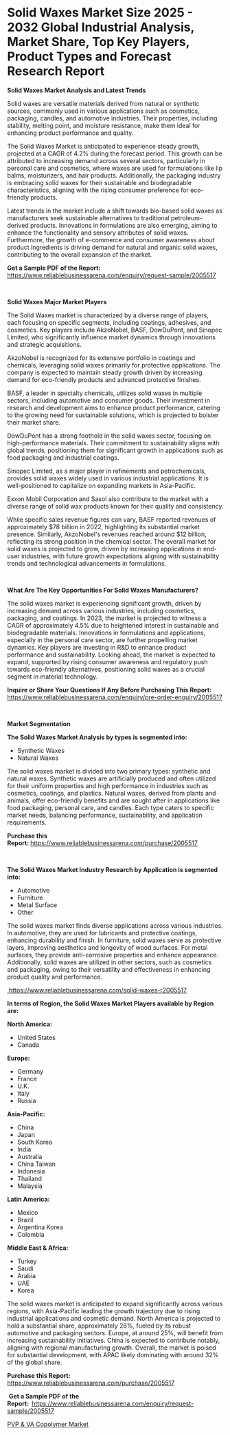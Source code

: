 <p><h1>Solid Waxes Market Size 2025 - 2032 Global Industrial Analysis, Market Share, Top Key Players, Product Types and Forecast Research Report</h1></p><p><strong>Solid Waxes Market Analysis and Latest Trends</strong></p>
<p><p>Solid waxes are versatile materials derived from natural or synthetic sources, commonly used in various applications such as cosmetics, packaging, candles, and automotive industries. Their properties, including stability, melting point, and moisture resistance, make them ideal for enhancing product performance and quality.</p><p>The Solid Waxes Market is anticipated to experience steady growth, projected at a CAGR of 4.2% during the forecast period. This growth can be attributed to increasing demand across several sectors, particularly in personal care and cosmetics, where waxes are used for formulations like lip balms, moisturizers, and hair products. Additionally, the packaging industry is embracing solid waxes for their sustainable and biodegradable characteristics, aligning with the rising consumer preference for eco-friendly products.</p><p>Latest trends in the market include a shift towards bio-based solid waxes as manufacturers seek sustainable alternatives to traditional petroleum-derived products. Innovations in formulations are also emerging, aiming to enhance the functionality and sensory attributes of solid waxes. Furthermore, the growth of e-commerce and consumer awareness about product ingredients is driving demand for natural and organic solid waxes, contributing to the overall expansion of the market.</p></p>
<p><strong>Get a Sample PDF of the Report:&nbsp;</strong> <a href="https://www.reliablebusinessarena.com/enquiry/request-sample/2005517?utm_campaign=1912&utm_medium=2&utm_source=Github&utm_content=ia&utm_term=05022025&utm_id=solid-waxes">https://www.reliablebusinessarena.com/enquiry/request-sample/2005517</a></p>
<p>&nbsp;</p>
<p><strong>Solid Waxes Major Market Players</strong></p>
<p><p>The Solid Waxes market is characterized by a diverse range of players, each focusing on specific segments, including coatings, adhesives, and cosmetics. Key players include AkzoNobel, BASF, DowDuPont, and Sinopec Limited, who significantly influence market dynamics through innovations and strategic acquisitions.</p><p>AkzoNobel is recognized for its extensive portfolio in coatings and chemicals, leveraging solid waxes primarily for protective applications. The company is expected to maintain steady growth driven by increasing demand for eco-friendly products and advanced protective finishes.</p><p>BASF, a leader in specialty chemicals, utilizes solid waxes in multiple sectors, including automotive and consumer goods. Their investment in research and development aims to enhance product performance, catering to the growing need for sustainable solutions, which is projected to bolster their market share.</p><p>DowDuPont has a strong foothold in the solid waxes sector, focusing on high-performance materials. Their commitment to sustainability aligns with global trends, positioning them for significant growth in applications such as food packaging and industrial coatings.</p><p>Sinopec Limited, as a major player in refinements and petrochemicals, provides solid waxes widely used in various industrial applications. It is well-positioned to capitalize on expanding markets in Asia-Pacific.</p><p>Exxon Mobil Corporation and Sasol also contribute to the market with a diverse range of solid wax products known for their quality and consistency.</p><p>While specific sales revenue figures can vary, BASF reported revenues of approximately $78 billion in 2022, highlighting its substantial market presence. Similarly, AkzoNobel's revenues reached around $12 billion, reflecting its strong position in the chemical sector. The overall market for solid waxes is projected to grow, driven by increasing applications in end-user industries, with future growth expectations aligning with sustainability trends and technological advancements in formulations.</p></p>
<p>&nbsp;</p>
<p><strong>What Are The Key Opportunities For Solid Waxes Manufacturers?</strong></p>
<p><p>The solid waxes market is experiencing significant growth, driven by increasing demand across various industries, including cosmetics, packaging, and coatings. In 2023, the market is projected to witness a CAGR of approximately 4.5% due to heightened interest in sustainable and biodegradable materials. Innovations in formulations and applications, especially in the personal care sector, are further propelling market dynamics. Key players are investing in R&D to enhance product performance and sustainability. Looking ahead, the market is expected to expand, supported by rising consumer awareness and regulatory push towards eco-friendly alternatives, positioning solid waxes as a crucial segment in material technology.</p></p>
<p><strong>Inquire or Share Your Questions If Any Before Purchasing This Report:</strong> <a href="https://www.reliablebusinessarena.com/enquiry/pre-order-enquiry/2005517?utm_campaign=1912&utm_medium=2&utm_source=Github&utm_content=ia&utm_term=05022025&utm_id=solid-waxes">https://www.reliablebusinessarena.com/enquiry/pre-order-enquiry/2005517</a></p>
<p>&nbsp;</p>
<p><strong>Market Segmentation</strong></p>
<p><strong>The Solid Waxes Market Analysis by types is segmented into:</strong></p>
<p><ul><li>Synthetic Waxes</li><li>Natural Waxes</li></ul></p>
<p><p>The solid waxes market is divided into two primary types: synthetic and natural waxes. Synthetic waxes are artificially produced and often utilized for their uniform properties and high performance in industries such as cosmetics, coatings, and plastics. Natural waxes, derived from plants and animals, offer eco-friendly benefits and are sought after in applications like food packaging, personal care, and candles. Each type caters to specific market needs, balancing performance, sustainability, and application requirements.</p></p>
<p><strong>Purchase this Report:&nbsp;</strong><a href="https://www.reliablebusinessarena.com/purchase/2005517?utm_campaign=1912&utm_medium=2&utm_source=Github&utm_content=ia&utm_term=05022025&utm_id=solid-waxes">https://www.reliablebusinessarena.com/purchase/2005517</a></p>
<p>&nbsp;</p>
<p><strong>The Solid Waxes Market Industry Research by Application is segmented into:</strong></p>
<p><ul><li>Automotive</li><li>Furniture</li><li>Metal Surface</li><li>Other</li></ul></p>
<p><p>The solid waxes market finds diverse applications across various industries. In automotive, they are used for lubricants and protective coatings, enhancing durability and finish. In furniture, solid waxes serve as protective layers, improving aesthetics and longevity of wood surfaces. For metal surfaces, they provide anti-corrosive properties and enhance appearance. Additionally, solid waxes are utilized in other sectors, such as cosmetics and packaging, owing to their versatility and effectiveness in enhancing product quality and performance.</p></p>
<p><a href="https://www.reliablebusinessarena.com/solid-waxes-r2005517?utm_campaign=1912&utm_medium=2&utm_source=Github&utm_content=ia&utm_term=05022025&utm_id=solid-waxes">&nbsp;https://www.reliablebusinessarena.com/solid-waxes-r2005517</a></p>
<p><strong>In terms of Region, the Solid Waxes Market Players available by Region are:</strong></p>
<p>
    <p> <strong> North America: </strong>
        <ul>
            <li>United States</li>
            <li>Canada</li>
        </ul>
        </p> 
    <p> <strong> Europe: </strong>
        <ul>
            <li>Germany</li>
            <li>France</li>
            <li>U.K.</li>
            <li>Italy</li>
            <li>Russia</li>
        </ul>
        </p> 
    <p> <strong> Asia-Pacific: </strong>
        <ul>
            <li>China</li>
            <li>Japan</li>
            <li>South Korea</li>
            <li>India</li>
            <li>Australia</li>
            <li>China Taiwan</li>
            <li>Indonesia</li>
            <li>Thailand</li>
            <li>Malaysia</li>
        </ul>
        </p> 
    <p> <strong> Latin America: </strong>
        <ul>
            <li>Mexico</li>
            <li>Brazil</li>
            <li>Argentina Korea</li>
            <li>Colombia</li>
        </ul>
        </p> 
    <p> <strong> Middle East & Africa: </strong>
        <ul>
            <li>Turkey</li>
            <li>Saudi</li>
            <li>Arabia</li>
            <li>UAE</li>
            <li>Korea</li>
        </ul>
    </p>
    </p>
<p><p>The solid waxes market is anticipated to expand significantly across various regions, with Asia-Pacific leading the growth trajectory due to rising industrial applications and cosmetic demand. North America is projected to hold a substantial share, approximately 28%, fueled by its robust automotive and packaging sectors. Europe, at around 25%, will benefit from increasing sustainability initiatives. China is expected to contribute notably, aligning with regional manufacturing growth. Overall, the market is poised for substantial development, with APAC likely dominating with around 32% of the global share.</p></p>
<p><strong>Purchase this Report: </strong><a href="https://www.reliablebusinessarena.com/purchase/2005517?utm_campaign=1912&utm_medium=2&utm_source=Github&utm_content=ia&utm_term=05022025&utm_id=solid-waxes">https://www.reliablebusinessarena.com/purchase/2005517</a></p>
<p>&nbsp;<strong>Get a Sample PDF of the Report:&nbsp;&nbsp;</strong><a href="https://www.reliablebusinessarena.com/enquiry/request-sample/2005517?utm_campaign=1912&utm_medium=2&utm_source=Github&utm_content=ia&utm_term=05022025&utm_id=solid-waxes">https://www.reliablebusinessarena.com/enquiry/request-sample/2005517</a></p>
<p><strong></strong></p>
<p><p><a href="https://github.com/globismark/Market-Research-Report-List-6/blob/main/pvp-va-copolymer-market.md?utm_campaign=1912&utm_medium=2&utm_source=Github&utm_content=ia&utm_term=05022025&utm_id=solid-waxes">PVP & VA Copolymer Market</a></p></p>